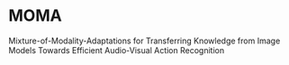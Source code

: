 # MOMA
Mixture-of-Modality-Adaptations for Transferring Knowledge from Image Models Towards Efficient Audio-Visual Action Recognition
